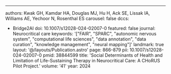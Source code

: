 ---
authors: Kwak GH, Kamdar HA, Douglas MJ, Hu H, Ack SE, Lissak IA, Williams AE, Yechoor
  N, Rosenthal ES
carousel: false
dccs:
- Bridge2AI
doi: 10.1007/s12028-024-02007-0
featured: false
journal: Neurocritical care
keywords: '["FAIR", "SPARC", "autonomic nervous system", "computational life sciences",
  "data annotation", "data curation", "knowledge management", "neural mapping"]'
landmark: true
layout: '@/layouts/Publication.astro'
page: 866-879
pii: 10.1007/s12028-024-02007-0
pmid: 38844599
title: 'Social Determinants of Health and Limitation of Life-Sustaining Therapy in
  Neurocritical Care: A CHoRUS Pilot Project.'
volume: '41'
year: 2024
